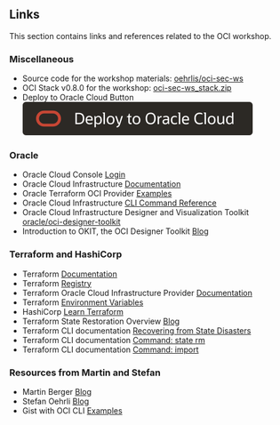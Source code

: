 <!-- markdownlint-disable MD033 -->
<!-- markdownlint-disable MD041 -->
## Links

This section contains links and references related to the OCI workshop.

### Miscellaneous

- Source code for the workshop materials: [oehrlis/oci-sec-ws](https://github.com/oehrlis/oci-sec-ws)
- OCI Stack v0.8.0 for the workshop: [oci-sec-ws_stack.zip](https://github.com/oehrlis/oci-sec-ws/releases/download/v0.8.0/oci-sec-ws_stack.zip)
- Deploy to Oracle Cloud Button [![Deploy to OCI](../images/deploy-to-oracle-cloud.svg)](https://cloud.oracle.com/resourcemanager/stacks/create?zipUrl=https://github.com/oehrlis/oci-sec-ws/releases/download/v0.8.0/oci-sec-ws_stack.zip)

### Oracle

- Oracle Cloud Console [Login](https://cloud.oracle.com/)
- Oracle Cloud Infrastructure [Documentation](https://docs.oracle.com/en-us/iaas/Content/home.htm)
- Oracle Terraform OCI Provider [Examples](https://github.com/oracle/terraform-provider-oci/tree/master/examples)
- Oracle Cloud Infrastructure [CLI Command Reference](https://docs.oracle.com/en-us/iaas/tools/oci-cli/2.17.0/oci_cli_docs/index.html)
- Oracle Cloud Infrastructure Designer and Visualization Toolkit [oracle/oci-designer-toolkit](https://github.com/oracle/oci-designer-toolkit)
- Introduction to OKIT, the OCI Designer Toolkit [Blog](https://www.ateam-oracle.com/post/introduction-to-okit-the-oci-designer-toolkit)

### Terraform and HashiCorp

- Terraform [Documentation](https://www.terraform.io/docs)
- Terraform [Registry](https://registry.terraform.io/)
- Terraform Oracle Cloud Infrastructure Provider [Documentation](https://registry.terraform.io/providers/oracle/oci/latest/docs)
- Terraform [Environment Variables](https://www.terraform.io/cli/config/environment-variables)
- HashiCorp [Learn Terraform](https://learn.hashicorp.com/terraform)
- Terraform State Restoration Overview [Blog](https://support.hashicorp.com/hc/en-us/articles/4403065345555-Terraform-State-Restoration-Overview)
- Terraform CLI documentation [Recovering from State Disasters](https://www.terraform.io/cli/state/recover)
- Terraform CLI documentation [Command: state rm](https://www.terraform.io/cli/commands/state/rm)
- Terraform CLI documentation [Command: import](https://www.terraform.io/cli/commands/import)

### Resources from Martin and Stefan

- Martin Berger [Blog](https://www.martinberger.com/)
- Stefan Oehrli [Blog](https://www.oradba.ch/wordpress/)
- Gist with OCI CLI [Examples](https://gist.github.com/oehrlis/6d85e7f2d1825ab91c29dfed14f21c0e)
